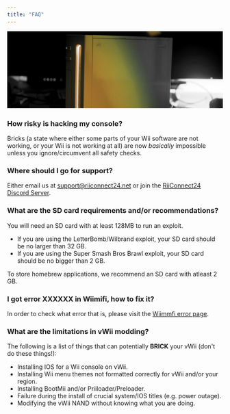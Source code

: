 ```yaml
---
title: "FAQ"
---
```


![RiiConnect24 Wii Logo Yellow](/images/Wii_Yellow_Gray.jpg)

### How risky is hacking my console?
Bricks (a state where either some parts of your Wii software are not working, or your Wii is not working at all) are now *basically* impossible unless you ignore/circumvent all safety checks.

### Where should I go for support?
Either email us at support@riiconnect24.net or join the [RiiConnect24 Discord Server](https://discord.gg/b4Y7jfD).

### What are the SD card requirements and/or recommendations?
You will need an SD card with at least 128MB to run an exploit.

- If you are using the LetterBomb/Wilbrand exploit, your SD card should be no larger than 32 GB.
- If you are using the Super Smash Bros Brawl exploit, your SD card should be no bigger than 2 GB.

To store homebrew applications, we recommend an SD card with atleast 2 GB.

### I got error XXXXXX in Wiimifi, how to fix it?
In order to check what error that is, please visit the [Wiimmfi error page](https://wiimmfi.de/error).

### What are the limitations in vWii modding?
The following is a list of things that can potentially **BRICK** your vWii (don't do these things!):
* Installing IOS for a Wii console on vWii.
* Installing Wii menu themes not formatted correctly for vWii and/or your region.
* Installing BootMii and/or Priiloader/Preloader.
* Failure during the install of crucial system/IOS titles (e.g. power outage).
* Modifying the vWii NAND without knowing what you are doing.